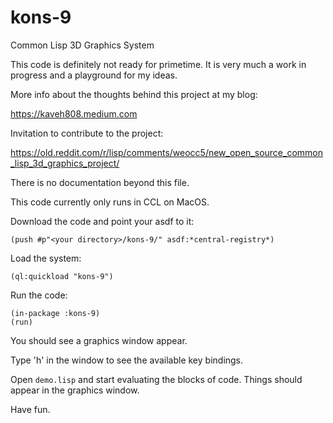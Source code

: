 # kons-9
Common Lisp 3D Graphics System

This code is definitely not ready for primetime. It is very much a work in progress and a playground for my ideas.

More info about the thoughts behind this project at my blog:

https://kaveh808.medium.com

Invitation to contribute to the project:

https://old.reddit.com/r/lisp/comments/weocc5/new_open_source_common_lisp_3d_graphics_project/

There is no documentation beyond this file.

This code currently only runs in CCL on MacOS.

Download the code and point your asdf to it:

    (push #p"<your directory>/kons-9/" asdf:*central-registry*)

Load the system:

    (ql:quickload "kons-9")

Run the code:

    (in-package :kons-9)
    (run)

You should see a graphics window appear.

Type 'h' in the window to see the available key bindings.

Open `demo.lisp` and start evaluating the blocks of code. Things should appear in the graphics window.

Have fun.


